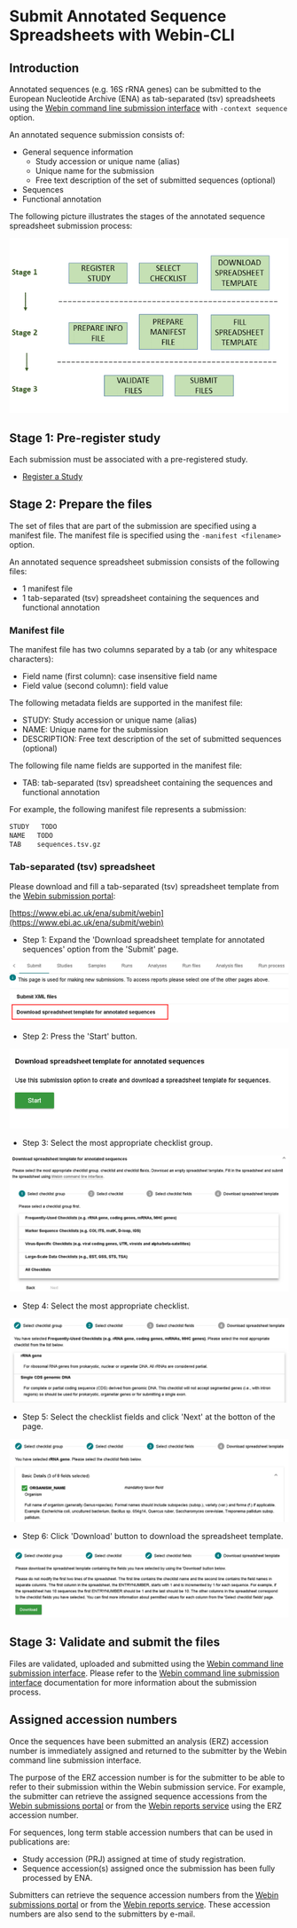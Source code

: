 # Submit Annotated Sequence Spreadsheets with Webin-CLI

## Introduction

Annotated sequences (e.g. 16S rRNA genes) can be submitted to the European Nucleotide Archive (ENA)
as tab-separated (tsv) spreadsheets using the [Webin command line submission interface](../general-guide/webin-cli.html)
with `-context sequence` option.

An annotated sequence submission consists of:
- General sequence information
   - Study accession or unique name (alias)
   - Unique name for the submission
   - Free text description of the set of submitted sequences (optional)
- Sequences
- Functional annotation

The following picture illustrates the stages of the annotated sequence spreadsheet submission process:

![Submission process](../images/webin-cli_02.png)

## Stage 1: Pre-register study

Each submission must be associated with a pre-registered study.

- [Register a Study](../study.html)

## Stage 2: Prepare the files

The set of files that are part of the submission are specified using a manifest file.
The manifest file is specified using the `-manifest <filename>` option.

An annotated sequence spreadsheet submission consists of the following files:

- 1 manifest file
- 1 tab-separated (tsv) spreadsheet containing the sequences and functional annotation

### Manifest file

The manifest file has two columns separated by a tab (or any whitespace characters):
- Field name (first column): case insensitive field name   
- Field value (second column): field value

The following metadata fields are supported in the manifest file:

- STUDY: Study accession or unique name (alias)
- NAME: Unique name for the submission
- DESCRIPTION: Free text description of the set of submitted sequences (optional)

The following file name fields are supported in the manifest file:

- TAB: tab-separated (tsv) spreadsheet containing the sequences and functional annotation

For example, the following manifest file represents a submission:

```
STUDY   TODO
NAME   TODO
TAB    sequences.tsv.gz
```

### Tab-separated (tsv) spreadsheet

Please download and fill a tab-separated (tsv) spreadsheet template
from the [Webin submission portal](../general-guide/submissions-portal.html):

[https://www.ebi.ac.uk/ena/submit/webin](https://www.ebi.ac.uk/ena/submit/webin)

- Step 1: Expand the 'Download spreadsheet template for annotated sequences' option from the 'Submit' page.

![Download sequence template spreadsheet step_1](../images/webin_submit_annotated_sequences_01.png)

- Step 2: Press the 'Start' button.

![Download sequence template spreadsheet step_2](../images/webin_submit_annotated_sequences_02.png)

- Step 3: Select the most appropriate checklist group.

![Download sequence template spreadsheet step_3](../images/webin_submit_annotated_sequences_03.png)

- Step 4: Select the most appropriate checklist.

![Download sequence template spreadsheet step_4](../images/webin_submit_annotated_sequences_04.png)

- Step 5: Select the checklist fields and click 'Next' at the botton of the page.

![Download sequence template spreadsheet step_5](../images/webin_submit_annotated_sequences_05.png)

- Step 6: Click 'Download' button to download the spreadsheet template.

![Download sequence template spreadsheet step_6](../images/webin_submit_annotated_sequences_06.png)


## Stage 3: Validate and submit the files

Files are validated, uploaded and submitted using the [Webin command line submission interface](../general-guide/webin-cli.html).
Please refer to the [Webin command line submission interface](../general-guide/webin-cli.html) documentation for more information
about the submission process.

## Assigned accession numbers

Once the sequences have been submitted an analysis (ERZ) accession number is immediately assigned and
returned to the submitter by the Webin command line submission interface.

The purpose of the ERZ accession number is for the submitter to be able to refer to their submission within the
Webin submission service. For example, the submitter can retrieve the assigned sequence accessions
from the [Webin submissions portal](../general-guide/submissions-portal.html) or from the [Webin reports service](../general-guide/reports-service.html) using
the ERZ accession number.

For sequences, long term stable accession numbers that can be used in publications are:

- Study accession (PRJ) assigned at time of study registration.
- Sequence accession(s) assigned once the submission has been fully processed by ENA.

Submitters can retrieve the sequence accession numbers from the [Webin submissions portal](../general-guide/submissions-portal.html)
or from the [Webin reports service](../general-guide/reports-service.html). These accession numbers are also send to the submitters by
e-mail.

